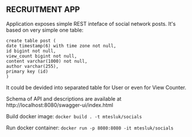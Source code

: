 ## RECRUITMENT APP
Application exposes simple REST inteface of social network posts.
It's based on very simple one table:
```
create table post (
date timestamp(6) with time zone not null,
id bigint not null,
view_count bigint not null,
content varchar(1000) not null,
author varchar(255),
primary key (id)
)
```
It could be devided into separated table for User or even for View Counter.

Schema of API and descriptions are available at http://localhost:8080/swagger-ui/index.html

Build docker image:
```docker build . -t mtesluk/socials```

Run docker container:
```docker run -p 8080:8080 -it mtesluk/socials```